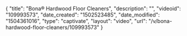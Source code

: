 {
    "title": "Bona&reg; Hardwood Floor Cleaners",
    "description": "",
    "videoid": "109993573",
    "date_created": "1502523485",
    "date_modified": "1504361016",
    "type": "captivate",
    "layout": "video",
    "url": "\/v\/bona-hardwood-floor-cleaners\/109993573"
}
